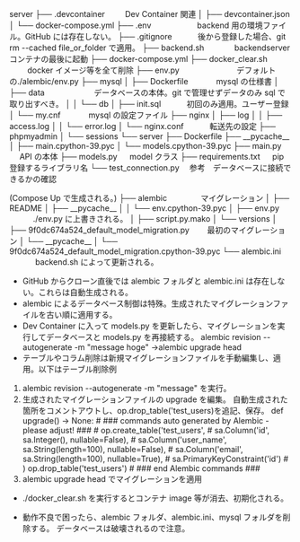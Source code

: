 server
├── .devcontainer 　　 Dev Container 関連
│ ├── devcontainer.json
│ └── docker-compose.yml
├── .env 　 　　　　 backend 用の環境ファイル。GitHub には存在しない。
├── .gitignore 　　　後から登録した場合、git rm --cached file_or_folder で適用。
├── backend.sh 　　 　 backendserver コンテナの最後に起動
├── docker-compose.yml
├── docker_clear.sh 　　 docker イメージ等を全て削除
├── env.py 　　　　　　　デフォルトの./alembic/env.py
├── mysql
│ ├── Dockerfile 　　　 mysql の仕様書
│ ├── data 　　　　　　データベースの本体。git で管理せずデータのみ sql で取り出すべき。
│ │ └── db
│ ├── init.sql 　　　初回のみ適用。ユーザー登録
│ └── my.cnf 　　　 mysql の設定ファイル
├── nginx
│ ├── log
│ │ ├── access.log
│ │ └── error.log
│ └── nginx.conf 　　　転送先の設定
├── phpmyadmin
│ └── sessions
└── server
├── Dockerfile
├── \_\_pycache\_\_
│ ├── main.cpython-39.pyc
│ └── models.cpython-39.pyc
├── main.py 　 API の本体
├── models.py 　 model クラス
├── requirements.txt 　 pip 登録するライブラリ名
└── test_connection.py 　参考　データベースに接続できるかの確認

(Compose Up で生成される。)
├── alembic 　　　　マイグレーション
│ ├── README
│ ├── \_\_pycache\_\_
│ │ └── env.cpython-39.pyc
│ ├── env.py 　　　./env.py に上書きされる。
│ ├── script.py.mako
│ └── versions
│ ├── 9f0dc674a524_default_model_migration.py 　　最初のマイグレーション
│ └── \_\_pycache\_\_
│ └── 9f0dc674a524_default_model_migration.cpython-39.pyc
└── alembic.ini 　　　 backend.sh によって更新される。

- GitHub からクローン直後では alembic フォルダと alembic.ini は存在しない。これらは自動生成される。
- alembic によるデータベース制御は特殊。生成されたマイグレーションファイルを古い順に適用する。
- Dev Container に入って models.py を更新したら、マイグレーションを実行してデータベースと models.py を再接続する。
  alembic revision --autogenerate -m "message hoge" →alembic upgrade head
- テーブルやコラム削除は新規マイグレーションファイルを手動編集し、適用。以下はテーブル削除例

1.  alembic revision --autogenerate -m "message" を実行。
2.  生成されたマイグレーションファイルの upgrade を編集。
    自動生成された箇所をコメントアウトし、op.drop_table('test_users)を追記、保存。
    def upgrade() -> None: # ### commands auto generated by Alembic - please adjust! ### # op.create_table('test_users', # sa.Column('id', sa.Integer(), nullable=False), # sa.Column('user_name', sa.String(length=100), nullable=False), # sa.Column('email', sa.String(length=100), nullable=True), # sa.PrimaryKeyConstraint('id') # )
    op.drop_table('test_users') # ### end Alembic commands ###
3.  alembic upgrade head でマイグレーションを適用

- ./docker_clear.sh を実行するとコンテナ image 等が消去、初期化される。

- 動作不良で困ったら、alembic フォルダ、alembic.ini、mysql フォルダを削除する。
  データベースは破壊されるので注意。
